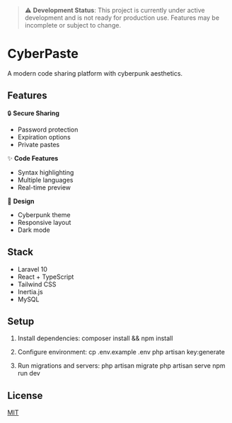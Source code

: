 > ⚠️ **Development Status**: This project is currently under active development and is not ready for production use. Features may be incomplete or subject to change.


# CyberPaste

A modern code sharing platform with cyberpunk aesthetics.

## Features

🔒 **Secure Sharing**
- Password protection
- Expiration options
- Private pastes

✨ **Code Features**
- Syntax highlighting
- Multiple languages
- Real-time preview

🎨 **Design**
- Cyberpunk theme
- Responsive layout
- Dark mode

## Stack

- Laravel 10
- React + TypeScript 
- Tailwind CSS
- Inertia.js
- MySQL

## Setup

1. Install dependencies:
   composer install && npm install

2. Configure environment:
   cp .env.example .env
   php artisan key:generate

3. Run migrations and servers:
   php artisan migrate
   php artisan serve
   npm run dev

## License

[MIT](https://opensource.org/licenses/MIT)
